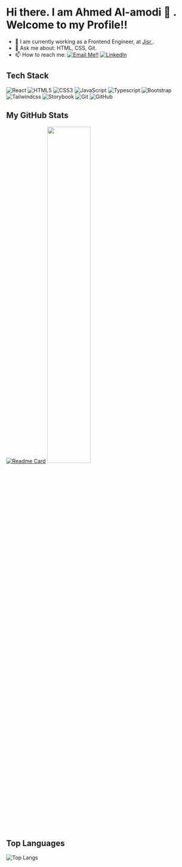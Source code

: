 # Hi there. I am Ahmed Al-amodi 👋 . Welcome to my Profile!!

- 🔭 I am currently working as a Frontend Engineer, at <a href="https://www.jisr.net/" target="_blank" title="Jisr"> Jisr </a>.
- 💬 Ask me about: HTML, CSS,  Git.
- 📫 How to reach me: <a target="_blank" href="mailto:amodi.ahmedaziz@gmail.com">![Email
    Me!!](https://img.shields.io/badge/Gmail-D14836?style=for-the-badge&logo=gmail&logoColor=white)</a>
  <a target="_blank"
    href="https://www.linkedin.com/in/ahmed-alamodi">![LinkedIn](https://img.shields.io/badge/LinkedIn-0077B5?style=for-the-badge&logo=LinkedIn&logoColor=white)</a>



## Tech Stack
<p>
   <img alt="React"
      src="https://img.shields.io/badge/react-%2320232a.svg?style=for-the-badge&logo=react&logoColor=%2361DAFB" />
    <img alt="HTML5" src="https://img.shields.io/badge/-HTML5-E34F26?style=for-the-badge&logo=css3&logoColor=white" />
    <img alt="CSS3"
      src="https://img.shields.io/badge/css3-%231572B6.svg?style=for-the-badge&logo=css3&logoColor=white" />
    <img alt="JavaScript"
      src="https://img.shields.io/badge/javascript-%23323330.svg?style=for-the-badge&logo=javascript&logoColor=%23F7DF1E" />
    <img alt="Typescript"
      src="https://img.shields.io/badge/typescript-%23007ACC.svg?style=for-the-badge&logo=typescript&logoColor=white" />
    <img alt="Bootstrap" src="https://img.shields.io/badge/-Bootstrap-563D7C?style=for-the-badge&logo=bootstrap" />
    <img alt="Tailwindcss"
      src="https://img.shields.io/badge/tailwindcss-%2338B2AC.svg?style=for-the-badge&logo=tailwind-css&logoColor=white" />
    <img alt="Storybook"
      src="https://img.shields.io/badge/-Storybook-FF4785?style=for-the-badge&logo=storybook&logoColor=white" />
    <img alt="Git" src="https://img.shields.io/badge/-Git-black?style=for-the-badge&logo=git" />
    <img alt="GitHub" src="https://img.shields.io/badge/-GitHub-181717?style=for-the-badge&logo=github" />
</p>

## My GitHub Stats
[![Readme Card](https://github-readme-stats.vercel.app/api?username=ahmed-alamodi&show_icons=true&theme=gotham&repo=github-readme-stats)](https://github.com/ahmed-alamodi/github-readme-stats)
 <img  src="https://github-readme-streak-stats.herokuapp.com/?user=ahmed-alamodi&theme=dark" width="48%" >
 
## Top Languages
  
  ![Top Langs](https://github-readme-stats.vercel.app/api/top-langs/?username=ahmed-alamodi&layout=compact)
  

